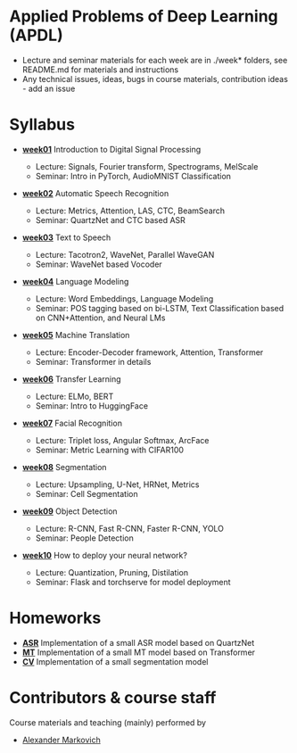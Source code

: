 # Applied Problems of Deep Learning (APDL)
- Lecture and seminar materials for each week are in ./week* folders, see README.md for materials and instructions
- Any technical issues, ideas, bugs in course materials, contribution ideas - add an issue
<!-- - The current version of the course is conducted in **spring 2021** at the [CS Faculty](https://cs.hse.ru/en/) of [HSE](https://www.hse.ru/en/) -->

# Syllabus

- [__week01__](./week01) Introduction to Digital Signal Processing
  - Lecture: Signals, Fourier transform, Spectrograms, MelScale
  - Seminar: Intro in PyTorch, AudioMNIST Classification
  
- [__week02__](./week02) Automatic Speech Recognition
  - Lecture: Metrics, Attention, LAS, CTC, BeamSearch
  - Seminar: QuartzNet and CTC based ASR

- [__week03__](./week03) Text to Speech
  - Lecture: Tacotron2, WaveNet, Parallel WaveGAN
  - Seminar: WaveNet based Vocoder

- [__week04__](./week04) Language Modeling
  - Lecture: Word Embeddings,  Language Modeling
  - Seminar: POS tagging based on bi-LSTM, Text Classification based on CNN+Attention, and Neural LMs

- [__week05__](./week05) Machine Translation
  - Lecture: Encoder-Decoder framework, Attention, Transformer
  - Seminar: Transformer in details

- [__week06__](./week06) Transfer Learning
  - Lecture: ELMo, BERT
  - Seminar: Intro to HuggingFace

- [__week07__](./week07) Facial Recognition
  - Lecture: Triplet loss, Angular Softmax, ArcFace
  - Seminar: Metric Learning with CIFAR100

- [__week08__](./week08) Segmentation
  - Lecture: Upsampling, U-Net, HRNet, Metrics
  - Seminar: Cell Segmentation

- [__week09__](./week09) Object Detection
  - Lecture: R-CNN, Fast R-CNN, Faster R-CNN, YOLO
  - Seminar: People Detection

- [__week10__](./week10) How to deploy your neural network?
  - Lecture: Quantization, Pruning, Distilation
  - Seminar: Flask and torchserve for model deployment

# Homeworks
- [__ASR__](./week02/seminar02_2.ipynb)
  Implementation of a small ASR model based on QuartzNet
- [__MT__](./week05/homework05.ipynb)
  Implementation of a small MT model based on Transformer
- [__CV__](./week08/seminar.ipynb)
  Implementation of a small segmentation model
  
# Contributors & course staff
Course materials and teaching (mainly) performed by
- [Alexander Markovich](https://t.me/markovka17)
